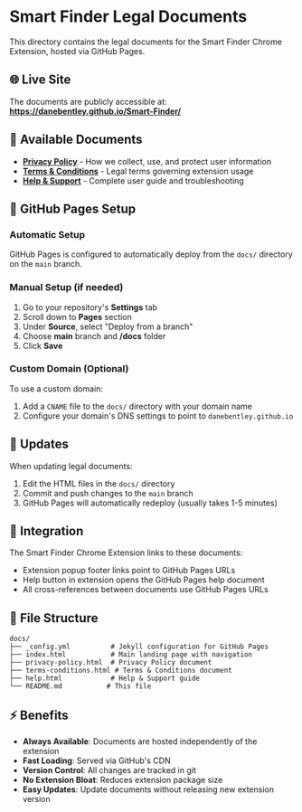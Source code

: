 # Smart Finder Legal Documents

This directory contains the legal documents for the Smart Finder Chrome Extension, hosted via GitHub Pages.

## 🌐 Live Site

The documents are publicly accessible at: **https://danebentley.github.io/Smart-Finder/**

## 📄 Available Documents

- **[Privacy Policy](https://danebentley.github.io/Smart-Finder/privacy-policy.html)** - How we collect, use, and protect user information
- **[Terms & Conditions](https://danebentley.github.io/Smart-Finder/terms-conditions.html)** - Legal terms governing extension usage
- **[Help & Support](https://danebentley.github.io/Smart-Finder/help.html)** - Complete user guide and troubleshooting

## 🔧 GitHub Pages Setup

### Automatic Setup
GitHub Pages is configured to automatically deploy from the `docs/` directory on the `main` branch.

### Manual Setup (if needed)
1. Go to your repository's **Settings** tab
2. Scroll down to **Pages** section
3. Under **Source**, select "Deploy from a branch"
4. Choose **main** branch and **/docs** folder
5. Click **Save**

### Custom Domain (Optional)
To use a custom domain:
1. Add a `CNAME` file to the `docs/` directory with your domain name
2. Configure your domain's DNS settings to point to `danebentley.github.io`

## 🔄 Updates

When updating legal documents:
1. Edit the HTML files in the `docs/` directory
2. Commit and push changes to the `main` branch
3. GitHub Pages will automatically redeploy (usually takes 1-5 minutes)

## 🔗 Integration

The Smart Finder Chrome Extension links to these documents:
- Extension popup footer links point to GitHub Pages URLs
- Help button in extension opens the GitHub Pages help document
- All cross-references between documents use GitHub Pages URLs

## 📝 File Structure

```
docs/
├── _config.yml          # Jekyll configuration for GitHub Pages
├── index.html           # Main landing page with navigation
├── privacy-policy.html  # Privacy Policy document
├── terms-conditions.html # Terms & Conditions document
├── help.html            # Help & Support guide
└── README.md           # This file
```

## ⚡ Benefits

- **Always Available**: Documents are hosted independently of the extension
- **Fast Loading**: Served via GitHub's CDN
- **Version Control**: All changes are tracked in git
- **No Extension Bloat**: Reduces extension package size
- **Easy Updates**: Update documents without releasing new extension version 
